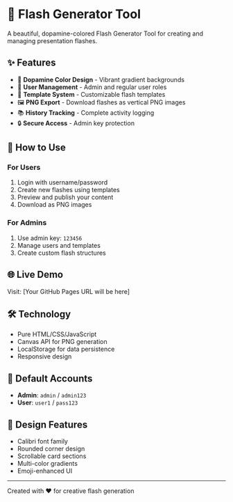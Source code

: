 # 🚀 Flash Generator Tool

A beautiful, dopamine-colored Flash Generator Tool for creating and managing presentation flashes.

## ✨ Features

- 🎨 **Dopamine Color Design** - Vibrant gradient backgrounds
- 👥 **User Management** - Admin and regular user roles
- 📱 **Template System** - Customizable flash templates
- 🖼️ **PNG Export** - Download flashes as vertical PNG images
- 📚 **History Tracking** - Complete activity logging
- 🔒 **Secure Access** - Admin key protection

## 🎯 How to Use

### For Users
1. Login with username/password
2. Create new flashes using templates
3. Preview and publish your content
4. Download as PNG images

### For Admins
1. Use admin key: `123456`
2. Manage users and templates
3. Create custom flash structures

## 🌐 Live Demo

Visit: [Your GitHub Pages URL will be here]

## 🛠️ Technology

- Pure HTML/CSS/JavaScript
- Canvas API for PNG generation
- LocalStorage for data persistence
- Responsive design

## 📱 Default Accounts

- **Admin**: `admin` / `admin123`
- **User**: `user1` / `pass123`

## 🎨 Design Features

- Calibri font family
- Rounded corner design
- Scrollable card sections
- Multi-color gradients
- Emoji-enhanced UI

---

Created with ❤️ for creative flash generation
